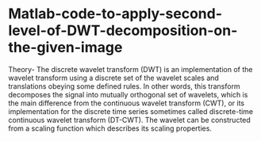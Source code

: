# Matlab-code-to-apply-second-level-of-DWT-decomposition-on-the-given-image

Theory-
The discrete wavelet transform (DWT) is an implementation of the wavelet transform using a discrete set of the wavelet scales and translations obeying some defined rules. In other words, this transform decomposes the signal into mutually orthogonal set of wavelets, which is the main difference from the continuous wavelet transform (CWT), or its implementation for the discrete time series sometimes called discrete-time continuous wavelet transform (DT-CWT).
The wavelet can be constructed from a scaling function which describes its scaling properties. 
